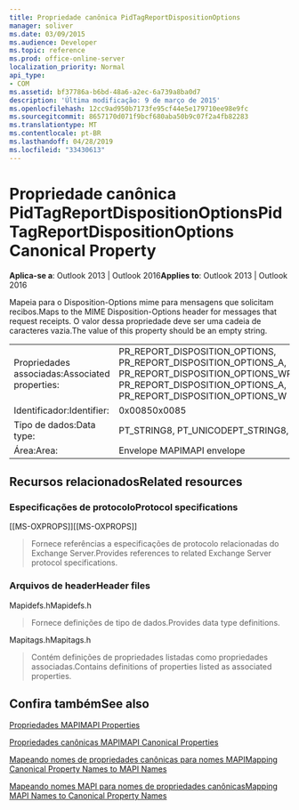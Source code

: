 ```yaml
---
title: Propriedade canônica PidTagReportDispositionOptions
manager: soliver
ms.date: 03/09/2015
ms.audience: Developer
ms.topic: reference
ms.prod: office-online-server
localization_priority: Normal
api_type:
- COM
ms.assetid: bf37786a-b6bd-48a6-a2ec-6a739a8ba0d7
description: 'Última modificação: 9 de março de 2015'
ms.openlocfilehash: 12cc9ad950b7173fe95cf44e5e179710ee98e9fc
ms.sourcegitcommit: 8657170d071f9bcf680aba50b9c07f2a4fb82283
ms.translationtype: MT
ms.contentlocale: pt-BR
ms.lasthandoff: 04/28/2019
ms.locfileid: "33430613"
---
```

# <a name="pidtagreportdispositionoptions-canonical-property"></a><span data-ttu-id="6c286-103">Propriedade canônica PidTagReportDispositionOptions</span><span class="sxs-lookup"><span data-stu-id="6c286-103">PidTagReportDispositionOptions Canonical Property</span></span>

  
  
<span data-ttu-id="6c286-104">**Aplica-se a**: Outlook 2013 | Outlook 2016</span><span class="sxs-lookup"><span data-stu-id="6c286-104">**Applies to**: Outlook 2013 | Outlook 2016</span></span> 
  
<span data-ttu-id="6c286-105">Mapeia para o Disposition-Options mime para mensagens que solicitam recibos.</span><span class="sxs-lookup"><span data-stu-id="6c286-105">Maps to the MIME Disposition-Options header for messages that request receipts.</span></span> <span data-ttu-id="6c286-106">O valor dessa propriedade deve ser uma cadeia de caracteres vazia.</span><span class="sxs-lookup"><span data-stu-id="6c286-106">The value of this property should be an empty string.</span></span>
  
|||
|:-----|:-----|
|<span data-ttu-id="6c286-107">Propriedades associadas:</span><span class="sxs-lookup"><span data-stu-id="6c286-107">Associated properties:</span></span>  <br/> |<span data-ttu-id="6c286-108">PR_REPORT_DISPOSITION_OPTIONS, PR_REPORT_DISPOSITION_OPTIONS_A, PR_REPORT_DISPOSITION_OPTIONS_W</span><span class="sxs-lookup"><span data-stu-id="6c286-108">PR_REPORT_DISPOSITION_OPTIONS, PR_REPORT_DISPOSITION_OPTIONS_A, PR_REPORT_DISPOSITION_OPTIONS_W</span></span>  <br/> |
|<span data-ttu-id="6c286-109">Identificador:</span><span class="sxs-lookup"><span data-stu-id="6c286-109">Identifier:</span></span>  <br/> |<span data-ttu-id="6c286-110">0x0085</span><span class="sxs-lookup"><span data-stu-id="6c286-110">0x0085</span></span>  <br/> |
|<span data-ttu-id="6c286-111">Tipo de dados:</span><span class="sxs-lookup"><span data-stu-id="6c286-111">Data type:</span></span>  <br/> |<span data-ttu-id="6c286-112">PT_STRING8, PT_UNICODE</span><span class="sxs-lookup"><span data-stu-id="6c286-112">PT_STRING8, PT_UNICODE</span></span>  <br/> |
|<span data-ttu-id="6c286-113">Área:</span><span class="sxs-lookup"><span data-stu-id="6c286-113">Area:</span></span>  <br/> |<span data-ttu-id="6c286-114">Envelope MAPI</span><span class="sxs-lookup"><span data-stu-id="6c286-114">MAPI envelope</span></span>  <br/> |
   
## <a name="related-resources"></a><span data-ttu-id="6c286-115">Recursos relacionados</span><span class="sxs-lookup"><span data-stu-id="6c286-115">Related resources</span></span>

### <a name="protocol-specifications"></a><span data-ttu-id="6c286-116">Especificações de protocolo</span><span class="sxs-lookup"><span data-stu-id="6c286-116">Protocol specifications</span></span>

<span data-ttu-id="6c286-117">[[MS-OXPROPS]]</span><span class="sxs-lookup"><span data-stu-id="6c286-117">[[MS-OXPROPS]]</span></span> 
  
> <span data-ttu-id="6c286-118">Fornece referências a especificações de protocolo relacionadas do Exchange Server.</span><span class="sxs-lookup"><span data-stu-id="6c286-118">Provides references to related Exchange Server protocol specifications.</span></span>
    
### <a name="header-files"></a><span data-ttu-id="6c286-119">Arquivos de header</span><span class="sxs-lookup"><span data-stu-id="6c286-119">Header files</span></span>

<span data-ttu-id="6c286-120">Mapidefs.h</span><span class="sxs-lookup"><span data-stu-id="6c286-120">Mapidefs.h</span></span>
  
> <span data-ttu-id="6c286-121">Fornece definições de tipo de dados.</span><span class="sxs-lookup"><span data-stu-id="6c286-121">Provides data type definitions.</span></span>
    
<span data-ttu-id="6c286-122">Mapitags.h</span><span class="sxs-lookup"><span data-stu-id="6c286-122">Mapitags.h</span></span>
  
> <span data-ttu-id="6c286-123">Contém definições de propriedades listadas como propriedades associadas.</span><span class="sxs-lookup"><span data-stu-id="6c286-123">Contains definitions of properties listed as associated properties.</span></span>
    
## <a name="see-also"></a><span data-ttu-id="6c286-124">Confira também</span><span class="sxs-lookup"><span data-stu-id="6c286-124">See also</span></span>



[<span data-ttu-id="6c286-125">Propriedades MAPI</span><span class="sxs-lookup"><span data-stu-id="6c286-125">MAPI Properties</span></span>](mapi-properties.md)
  
[<span data-ttu-id="6c286-126">Propriedades canônicas MAPI</span><span class="sxs-lookup"><span data-stu-id="6c286-126">MAPI Canonical Properties</span></span>](mapi-canonical-properties.md)
  
[<span data-ttu-id="6c286-127">Mapeando nomes de propriedades canônicas para nomes MAPI</span><span class="sxs-lookup"><span data-stu-id="6c286-127">Mapping Canonical Property Names to MAPI Names</span></span>](mapping-canonical-property-names-to-mapi-names.md)
  
[<span data-ttu-id="6c286-128">Mapeando nomes MAPI para nomes de propriedades canônicas</span><span class="sxs-lookup"><span data-stu-id="6c286-128">Mapping MAPI Names to Canonical Property Names</span></span>](mapping-mapi-names-to-canonical-property-names.md)

